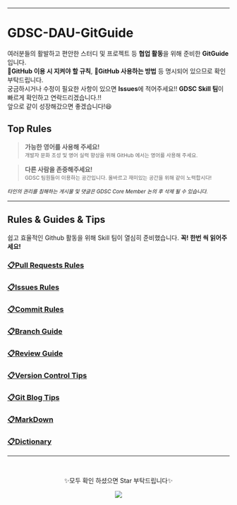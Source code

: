 -----

# GDSC-DAU-GitGuide
여러분들의 활발하고 편안한 스터디 및 프로젝트 등 **협업 활동**을 위해 준비한 **GitGuide** 입니다. <br>
📑**GitHub 이용 시 지켜야 할 규칙**, 📝**GitHub 사용하는 방법** 등 명시되어 있으므로 확인 부탁드립니다. <br> 
궁금하시거나 수정이 필요한 사항이 있으면 **Issues**에 적어주세요!! **GDSC Skill 팀**이 빠르게 확인하고 연락드리겠습니다.!! <br>
앞으로 같이 성장해갔으면 좋겠습니다!😆

## **Top Rules** 
>**가능한 영어를 사용해 주세요!** <br>
>  <sub>개발자 문화 조성 및 영어 실력 향상을 위해 GitHub 에서는 영어를 사용해 주세요.</sub>  <br>

> **다른 사람을 존중해주세요!** <br>
> <sub>GDSC 팀원들이 이용하는 공간입니다. 올바르고 재미있는 공간을 위해 같이 노력합시다!</sub> <br>

<sup>*타인의 권리를 침해하는 게시물 및 댓글은 GDSC Core Member 논의 후 삭제 될 수 있습니다.*</sup>

---

## Rules & Guides & Tips
쉽고 효율적인 Github 활동을 위해 Skill 팀이 열심히 준비했습니다. **꼭! 한번 씩 읽어주세요!**

### [📋Pull Requests Rules](./Pull%20Requests%20Rules_kr.md) 

### [📋Issues Rules](./Issues%20Rules_kr.md)

### [📋Commit Rules](./Commit%20Rules_kr.md)

### [📋Branch Guide](./Branch%20Guide_kr.md)

### [📋Review Guide](./Review%20Guide_kr.md)

### [📋Version Control Tips](./Version%20Control%20Tips%20FAQ_kr.md)

### [📋Git Blog Tips](./Git%20Blog%20Tips%20FAQ_kr.md)

### [📋MarkDown](../Makrdown.md)

### [📋Dictionary](../Dictionary.md)

---

<br>
<p align="center">✨모두 확인 하셨으면 Star 부탁드립니다✨<p>
<p align="center"><img src="https://user-images.githubusercontent.com/86817044/192083065-da52375f-314a-498d-9294-e03a04352391.png"></p>

